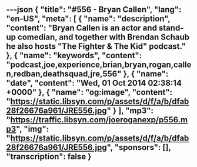 ---json
{
  "title": "#556 - Bryan Callen",
  "lang": "en-US",
  "meta": [
    {
      "name": "description",
      "content": "Bryan Callen is an actor and stand-up comedian, and together with Brendan Schaub he also hosts \"The Fighter & The Kid\" podcast."
    },
    {
      "name": "keywords",
      "content": "podcast,joe,experience,brian,bryan,rogan,callen,redban,deathsquad,jre,556"
    },
    {
      "name": "date",
      "content": "Wed, 01 Oct 2014 02:38:14 +0000"
    },
    {
      "name": "og:image",
      "content": "https://static.libsyn.com/p/assets/d/f/a/b/dfab28f26676a961/JRE556.jpg"
    }
  ],
  "mp3": "https://traffic.libsyn.com/joeroganexp/p556.mp3",
  "img": "https://static.libsyn.com/p/assets/d/f/a/b/dfab28f26676a961/JRE556.jpg",
  "sponsors": [],
  "transcription": false
}
---
<episode-header />

<timemark seconds="0" />

<transcribe-call-to-action />

<episode-footer />